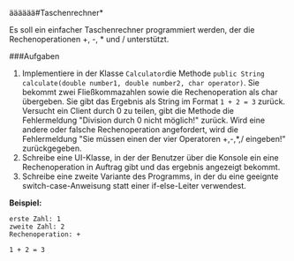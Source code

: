 ääääää#Taschenrechner*

Es soll ein einfacher Taschenrechner programmiert werden, der die Rechenoperationen +, -, * und  / unterstützt.

###Aufgaben
1. Implementiere in der Klasse `Calculator`die Methode `public String calculate(double number1, double number2, char operator)`. Sie bekommt zwei Fließkommazahlen sowie die Rechenoperation als char übergeben. Sie gibt das Ergebnis als String im Format `1 + 2 = 3` zurück. Versucht ein Client durch 0 zu teilen, gibt die Methode die Fehlermeldung "Division durch 0 nicht möglich!" zurück. Wird eine andere oder falsche Rechenoperation angefordert, wird die Fehlermeldung "Sie müssen einen der vier Operatoren +,-,*,/ eingeben!" zurückgegeben. 
2. Schreibe eine UI-Klasse, in der der Benutzer über die Konsole ein eine Rechenoperation in Auftrag gibt und das ergebnis angezeigt bekommt.
3. Schreibe eine zweite Variante des Programms, in der du eine geeignte switch-case-Anweisung statt einer if-else-Leiter verwendest. 

**Beispiel:**

```
erste Zahl: 1
zweite Zahl: 2
Rechenoperation: +

1 + 2 = 3
```

